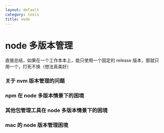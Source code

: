```yaml
---
layout: default
category: tools
title: node
---
```

# node 多版本管理
直接总结，如果在一个工作本本上，能只使用一个固定的 release 版本，那就只用一个，打死不换（想法真美好）

### 关于 nvm 版本管理的问题

### npm 在 node 多版本情景下的困境

### 其他包管理工具在 node 多版本情景下的困境

### mac 的 node 版本管理困境